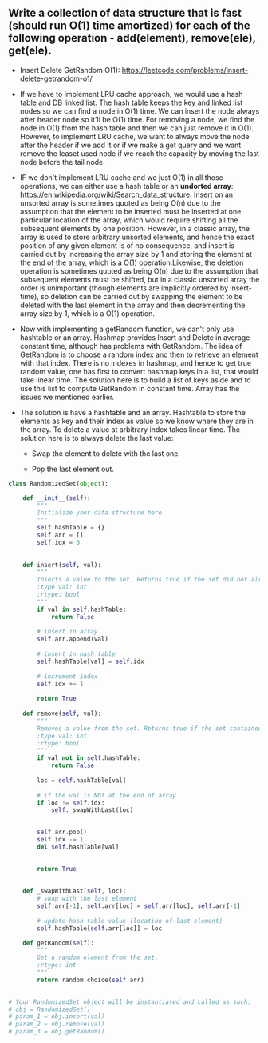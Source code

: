 ## Write a collection of data structure that is fast (should run O(1) time amortized) for each of the following operation - add(element), remove(ele), get(ele).
- Insert Delete GetRandom O(1): https://leetcode.com/problems/insert-delete-getrandom-o1/
- If we have to implement LRU cache approach, we would use a hash table and DB linked list. The hash table keeps the key and linked list nodes so we can find a node in O(1) time. We can insert the node always after header node so it'll be O(1) time. For removing a node, we find the node in O(1) from the hash table and then we can just remove it in O(1). However, to implement LRU cache, we want to always move the node after the header if we add it or if we make a get query and we want remove the leaset used node if we reach the capacity by moving the last node before the tail node.

- IF we don't implement LRU cache and we just O(1) in all those operations, we can either use a hash table or an **undorted array**: https://en.wikipedia.org/wiki/Search_data_structure.  Insert on an unsorted array is sometimes quoted as being O(n) due to the assumption that the element to be inserted must be inserted at one particular location of the array, which would require shifting all the subsequent elements by one position. However, in a classic array, the array is used to store arbitrary unsorted elements, and hence the exact position of any given element is of no consequence, and insert is carried out by increasing the array size by 1 and storing the element at the end of the array, which is a O(1) operation.Likewise, the deletion operation is sometimes quoted as being O(n) due to the assumption that subsequent elements must be shifted, but in a classic unsorted array the order is unimportant (though elements are implicitly ordered by insert-time), so deletion can be carried out by swapping the element to be deleted with the last element in the array and then decrementing the array size by 1, which is a O(1) operation.

- Now with implementing a getRandom function, we can't only use hashtable or an array. Hashmap provides Insert and Delete in average constant time, although has problems with GetRandom. The idea of GetRandom is to choose a random index and then to retrieve an element with that index. There is no indexes in hashmap, and hence to get true random value, one has first to convert hashmap keys in a list, that would take linear time. The solution here is to build a list of keys aside and to use this list to compute GetRandom in constant time. Array has the issues we mentioned earlier.

- The solution is have a hashtable and an array. Hashtable to store the elements as key and their index as value so we know where they are in the array. To delete a value at arbitrary index takes linear time. The solution here is to always delete the last value:

    - Swap the element to delete with the last one.

    - Pop the last element out.

```py
class RandomizedSet(object):

    def __init__(self):
        """
        Initialize your data structure here.
        """
        self.hashTable = {}
        self.arr = []
        self.idx = 0
                
        
    def insert(self, val):
        """
        Inserts a value to the set. Returns true if the set did not already contain the specified element.
        :type val: int
        :rtype: bool
        """
        if val in self.hashTable:
            return False
        
        # insert in array
        self.arr.append(val)
                
        # insert in hash table
        self.hashTable[val] = self.idx
        
        # increment index 
        self.idx += 1
        
        return True
        
    def remove(self, val):
        """
        Removes a value from the set. Returns true if the set contained the specified element.
        :type val: int
        :rtype: bool
        """
        if val not in self.hashTable:
            return False
        
        loc = self.hashTable[val]
        
        # if the val is NOT at the end of array
        if loc != self.idx:
            self._swapWithLast(loc)

            
        self.arr.pop()
        self.idx -= 1
        del self.hashTable[val]
        

        return True
        
        
    def _swapWithLast(self, loc):
        # swap with the last element
        self.arr[-1], self.arr[loc] = self.arr[loc], self.arr[-1]
        
        # update hash table value (location of last element)
        self.hashTable[self.arr[loc]] = loc

    def getRandom(self):
        """
        Get a random element from the set.
        :rtype: int
        """
        return random.choice(self.arr)
        

# Your RandomizedSet object will be instantiated and called as such:
# obj = RandomizedSet()
# param_1 = obj.insert(val)
# param_2 = obj.remove(val)
# param_3 = obj.getRandom()

```
